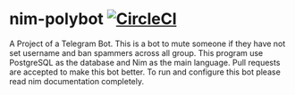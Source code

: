 # nim-polybot [![CircleCI](https://circleci.com/gh/jumatberkah/nim-polybot/tree/master.svg?style=svg)](https://circleci.com/gh/jumatberkah/nim-polybot/tree/master)
A Project of a Telegram Bot. This is a bot to mute someone if they have not set username and ban spammers across all group. This program use PostgreSQL as the database and Nim as the main language. Pull requests are accepted to make this bot better. To run and configure this bot please read nim documentation completely.